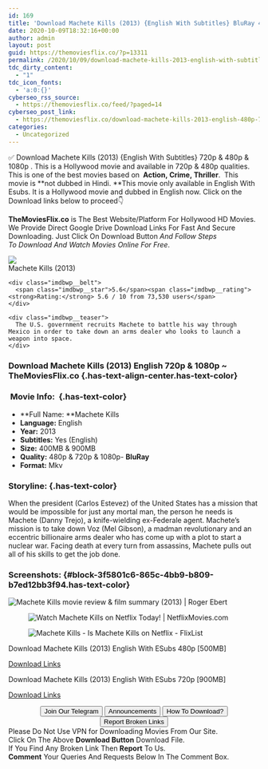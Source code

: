 ```yaml
---
id: 169
title: 'Download Machete Kills (2013) {English With Subtitles} BluRay 480p [400MB] || 720p [900MB]'
date: 2020-10-09T18:32:16+00:00
author: admin
layout: post
guid: https://themoviesflix.co/?p=13311
permalink: /2020/10/09/download-machete-kills-2013-english-with-subtitles-bluray-480p-400mb-720p-900mb/
tdc_dirty_content:
  - "1"
tdc_icon_fonts:
  - 'a:0:{}'
cyberseo_rss_source:
  - https://themoviesflix.co/feed/?paged=14
cyberseo_post_link:
  - https://themoviesflix.co/download-machete-kills-2013-english-480p-720p/
categories:
  - Uncategorized
---
```

✅ Download Machete Kills (2013)&nbsp;{English With Subtitles} 720p&nbsp;&&nbsp;480p & 1080p&nbsp;. This is a Hollywood movie and available in&nbsp;720p&nbsp;&&nbsp;480p&nbsp;qualities. This is one of the best movies based on&nbsp;**&nbsp;Action,&nbsp;Crime,&nbsp;Thriller**.&nbsp;&nbsp;This movie is&nbsp;**not dubbed in&nbsp;Hindi.&nbsp;**This movie only available in English With Esubs. It is a Hollywood movie and dubbed in English now.&nbsp;Click on the Download links below to proceed👇

**TheMoviesFlix.co**&nbsp;is The Best Website/Platform For Hollywood HD Movies. We Provide Direct Google Drive Download Links For Fast And Secure Downloading. Just Click On Download Button&nbsp;_And Follow Steps To&nbsp;Download And Watch Movies Online For Free_.

<div class="imdbwp imdbwp--movie dark">
  <div class="imdbwp__thumb">
    <a class="imdbwp__link" target="_blank" title="Machete Kills" href="https://www.imdb.com/title/tt2002718/" rel="nofollow noopener noreferrer"><img class="imdbwp__img" src="https://m.media-amazon.com/images/M/MV5BMjA2MzUxMTM3M15BMl5BanBnXkFtZTgwMzA2NzkxMDE@._V1_SX300.jpg" /></a>
  </div>
  
  <div class="imdbwp__content">
    <div class="imdbwp__header">
      <span class="imdbwp__title">Machete Kills</span> (2013)
    </div>
    
    <div class="imdbwp__belt">
      <span class="imdbwp__star">5.6</span><span class="imdbwp__rating"><strong>Rating:</strong> 5.6 / 10 from 73,530 users</span>
    </div>
    
    <div class="imdbwp__teaser">
      The U.S. government recruits Machete to battle his way through Mexico in order to take down an arms dealer who looks to launch a weapon into space.
    </div>
  </div>
</div>

### Download Machete Kills (2013) English 720p & 1080p ~ TheMoviesFlix.co {.has-text-align-center.has-text-color}

### &nbsp;Movie Info:&nbsp; {.has-text-color}

  * **Full Name:&nbsp;**Machete Kills
  * **Language:**&nbsp;English
  * **Year:** 2013
  * **Subtitles:**&nbsp;Yes (English)
  * **Size:**&nbsp;400MB & 900MB
  * **Quality:**&nbsp;480p & 720p & 1080p-&nbsp;**BluRay**
  * **Format:**&nbsp;Mkv

### Storyline: {.has-text-color}

When the president (Carlos Estevez) of the United States has a mission that would be impossible for just any mortal man, the person he needs is Machete (Danny Trejo), a knife-wielding ex-Federale agent. Machete’s mission is to take down Voz (Mel Gibson), a madman revolutionary and an eccentric billionaire arms dealer who has come up with a plot to start a nuclear war. Facing death at every turn from assassins, Machete pulls out all of his skills to get the job done.

### Screenshots: {#block-3f5801c6-865c-4bb9-b809-b7ed12bb3f94.has-text-color}<figure class="wp-block-image">

![Machete Kills movie review & film summary (2013) | Roger Ebert](https://static.rogerebert.com/uploads/review/primary_image/reviews/machete-kills-2013/MacheteKills-2013-1.jpg) </figure> <figure class="wp-block-image">![Watch Machete Kills on Netflix Today! | NetflixMovies.com](https://i2.netflixmovies.com/dibsl9ebc/image/upload/w_1920,h_800,c_fill,g_faces,q_62/wsekhwdph2l2hybkh6ap.jpg)</figure> <figure class="wp-block-image">![Machete Kills - Is Machete Kills on Netflix - FlixList](https://so-s.nflximg.net/soa6/263/2041578263.jpg)</figure> 

<p class="has-text-align-center has-text-color has-medium-font-size">
  Download Machete Kills (2013) English With ESubs 480p [500MB]
</p>

<span class="mb-center maxbutton-3-center"><span class="maxbutton-3-container mb-container"><a class="maxbutton-3 maxbutton maxbutton-post-button" target="_blank" rel="nofollow noopener noreferrer" href="https://coinquint.com/a12900/"><span class="mb-text">Download Links</span></a></span></span>

<p class="has-text-align-center has-text-color has-medium-font-size">
  Download Machete Kills (2013) English With ESubs 720p [900MB]
</p>

<span class="mb-center maxbutton-3-center"><span class="maxbutton-3-container mb-container"><a class="maxbutton-3 maxbutton maxbutton-post-button" target="_blank" rel="nofollow noopener noreferrer" href="https://coinquint.com/a12902/"><span class="mb-text">Download Links</span></a></span></span>

<center>
</center>

<center>
  <a href="https://t.me/themoviesflixcom" target="_blank" data-wpel-link="external" rel="nofollow external noopener noreferrer"><button class="button button5">Join Our Telegram</button></a> <a href="https://themoviesflix.co/download-machete-kills-2013-english-480p-720p/#" target="_blank" data-wpel-link="external" rel="nofollow external noopener noreferrer"><button class="button button5">Announcements</button></a> <a href="https://themoviesflix.com/how-to-download/" target="_blank" data-wpel-link="external" rel="nofollow external noopener noreferrer"><button class="button button5">How To Download?</button></a> <a href="https://themoviesflix.co/download-machete-kills-2013-english-480p-720p/#" target="_blank" data-wpel-link="external" rel="nofollow external noopener noreferrer"><button class="button button5">Report Broken Links</button></a>
</center>

<div class="alert alert-danger">
  Please Do Not Use VPN for Downloading Movies From Our Site.
</div>

<div class="alert alert-success">
  Click On The Above <strong>Download Button</strong> Download File.
</div>

<div class="alert alert-warning">
  If You Find Any Broken Link Then <strong>Report</strong> To Us.
</div>

<div class="alert alert-info">
  <strong>Comment</strong> Your Queries And Requests Below In The Comment Box.
</div>